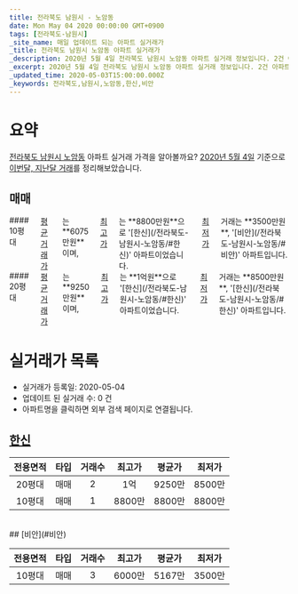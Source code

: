 ```yaml
---
title: 전라북도 남원시 - 노암동
date: Mon May 04 2020 00:00:00 GMT+0900
tags: [전라북도-남원시]
_site_name: 매일 업데이트 되는 아파트 실거래가
_title: 전라북도 남원시 노암동 아파트 실거래가
_description: 2020년 5월 4일 전라북도 남원시 노암동 아파트 실거래 정보입니다. 2건 아파트 정보가 있습니다.
_excerpt: 2020년 5월 4일 전라북도 남원시 노암동 아파트 실거래 정보입니다. 2건 아파트 정보가 있습니다.
_updated_time: 2020-05-03T15:00:00.000Z
_keywords: 전라북도,남원시,노암동,한신,비안
---
```





# 요약
<ins>전라북도 남원시 노암동</ins> 아파트 실거래 가격을 알아볼까요? <ins>2020년 5월 4일</ins> 기준으로 <ins>이번달, 지난달 거래</ins>를 정리해보았습니다.

## 매매
<div class="container">
<div class="six columns" markdown="1">
#### 10평대
<ins>평균 거래가</ins>는 **6075만원**이며, <ins>최고가</ins>는 **8800만원**으로 '[한신](/전라북도-남원시-노암동/#한신)' 아파트이었습니다. <ins>최저가</ins> 거래는 **3500만원**, '[비안](/전라북도-남원시-노암동/#비안)' 아파트입니다.
</div>
<div class="six columns" markdown="1">
#### 20평대
<ins>평균 거래가</ins>는 **9250만원**이며, <ins>최고가</ins>는 **1억원**으로 '[한신](/전라북도-남원시-노암동/#한신)' 아파트이었습니다. <ins>최저가</ins> 거래는 **8500만원**, '[한신](/전라북도-남원시-노암동/#한신)' 아파트입니다.
</div>
</div>



# 실거래가 목록
- 실거래가 등록일: 2020-05-04
- 업데이트 된 실거래 수: 0 건
- 아파트명을 클릭하면 외부 검색 페이지로 연결됩니다.

## [한신](#한신)

|전용면적|타입|거래수|최고가|평균가|최저가|
|:---:|:---:|:---:|:---:|:---:|:---:|
|20평대|<span class="deal-type-1">매매</span>|2|1억|9250만|8500만|
|10평대|<span class="deal-type-1">매매</span>|1|8800만|8800만|8800만|

<br/>
## [비안](#비안)

|전용면적|타입|거래수|최고가|평균가|최저가|
|:---:|:---:|:---:|:---:|:---:|:---:|
|10평대|<span class="deal-type-1">매매</span>|3|6000만|5167만|3500만|

<br/>



